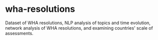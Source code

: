 # wha-resolutions
Dataset of WHA resolutions, NLP analysis of topics and time evolution, network analysis of WHA resolutions, and examining countries' scale of assessments.
